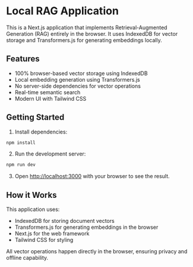 # Local RAG Application

This is a Next.js application that implements Retrieval-Augmented Generation (RAG) entirely in the browser. It uses IndexedDB for vector storage and Transformers.js for generating embeddings locally.

## Features

- 100% browser-based vector storage using IndexedDB
- Local embedding generation using Transformers.js
- No server-side dependencies for vector operations
- Real-time semantic search
- Modern UI with Tailwind CSS

## Getting Started

1. Install dependencies:
```bash
npm install
```

2. Run the development server:
```bash
npm run dev
```

3. Open [http://localhost:3000](http://localhost:3000) with your browser to see the result.

## How it Works

This application uses:
- IndexedDB for storing document vectors
- Transformers.js for generating embeddings in the browser
- Next.js for the web framework
- Tailwind CSS for styling

All vector operations happen directly in the browser, ensuring privacy and offline capability.
